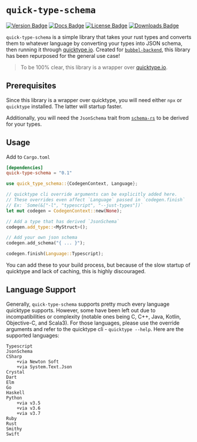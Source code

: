 # `quick-type-schema`

[![Version Badge](https://img.shields.io/crates/v/quick-type-schema)](https://crates.io/crates/quick-type-schema)
[![Docs Badge](https://img.shields.io/docsrs/quick-type-schema/latest)](https://docs.rs/quick-type-schema/latest/quick-type-schema/)
[![License Badge](https://img.shields.io/crates/l/quick-type-schema)](LICENSE)
[![Downloads Badge](https://img.shields.io/crates/d/quick-type-schema)](https://crates.io/crates/quick-type-schema)

`quick-type-schema` is a simple library that takes your rust types and converts them to whatever language by converting your types into JSON schema, then running it through [quicktype.io](quicktype.io).
Created for [`bubbel-backend`](https://github.com/joinbubbel/bubbel-backend), this library has been repurposed for the general use case!

> To be 100% clear, this library is a wrapper over [quicktype.io](quicktype.io).

## Prerequisites

Since this library is a wrapper over quicktype, you will need either `npx` or `quicktype` installed.
The latter will startup faster.

Additionally, you will need the `JsonSchema` trait from [`schema-rs`](https://github.com/GREsau/schemars)
to be derived for your types.

## Usage

Add to `Cargo.toml`

```toml
[dependencies]
quick-type-schema = "0.1"
```

```rust
use quick_type_schema::{CodegenContext, Language};

// quicktype cli override arguments can be explicitly added here.
// These overrides even affect `Language` passed in `codegen.finish`
// Ex: `Some(&["-l", "typescript", "--just-types"])`
let mut codegen = CodegenContext::new(None);

// Add a type that has derived `JsonSchema`
codegen.add_type::<MyStruct>();

// Add your own json schema
codegen.add_schema("{ ... }");

codegen.finish(Language::Typescript);
```

You can add these to your build process, but because of the slow startup of quicktype and lack of caching, this is highly discouraged.

## Language Support

Generally, `quick-type-schema` supports pretty much every language quicktype supports.
However, some have been left out due to incompatibilities or complexity (notable ones being C, C++, Java, Kotlin, Objective-C, and Scala3).
For those languages, please use the override arguments and refer to the quicktype cli - `quicktype --help`.
Here are the supported languages:

```
Typescript
JsonSchema
CSharp
    +via Newton Soft
    +via System.Text.Json
Crystal
Dart
Elm
Go
Haskell
Python
    +via v3.5
    +via v3.6
    +via v3.7
Ruby
Rust
Smithy
Swift
```

